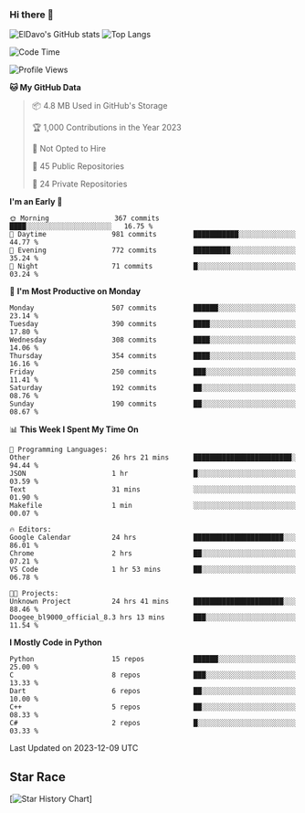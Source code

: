 ### Hi there 👋
![ElDavo's GitHub stats](https://github-readme-stats.vercel.app/api?username=ElDavoo&show_icons=true&theme=chartreuse-dark)
![Top Langs](https://github-readme-stats.vercel.app/api/top-langs/?username=ElDavoo&theme=chartreuse-dark&layout=compact)

<!--START_SECTION:waka-->
![Code Time](http://img.shields.io/badge/Code%20Time-661%20hrs%2035%20mins-blue)

![Profile Views](http://img.shields.io/badge/Profile%20Views-0-blue)

**🐱 My GitHub Data** 

> 📦 4.8 MB Used in GitHub's Storage 
 > 
> 🏆 1,000 Contributions in the Year 2023
 > 
> 🚫 Not Opted to Hire
 > 
> 📜 45 Public Repositories 
 > 
> 🔑 24 Private Repositories 
 > 
**I'm an Early 🐤** 

```text
🌞 Morning                367 commits         ████░░░░░░░░░░░░░░░░░░░░░   16.75 % 
🌆 Daytime                981 commits         ███████████░░░░░░░░░░░░░░   44.77 % 
🌃 Evening                772 commits         █████████░░░░░░░░░░░░░░░░   35.24 % 
🌙 Night                  71 commits          █░░░░░░░░░░░░░░░░░░░░░░░░   03.24 % 
```
📅 **I'm Most Productive on Monday** 

```text
Monday                   507 commits         ██████░░░░░░░░░░░░░░░░░░░   23.14 % 
Tuesday                  390 commits         ████░░░░░░░░░░░░░░░░░░░░░   17.80 % 
Wednesday                308 commits         ████░░░░░░░░░░░░░░░░░░░░░   14.06 % 
Thursday                 354 commits         ████░░░░░░░░░░░░░░░░░░░░░   16.16 % 
Friday                   250 commits         ███░░░░░░░░░░░░░░░░░░░░░░   11.41 % 
Saturday                 192 commits         ██░░░░░░░░░░░░░░░░░░░░░░░   08.76 % 
Sunday                   190 commits         ██░░░░░░░░░░░░░░░░░░░░░░░   08.67 % 
```


📊 **This Week I Spent My Time On** 

```text
💬 Programming Languages: 
Other                    26 hrs 21 mins      ████████████████████████░   94.44 % 
JSON                     1 hr                █░░░░░░░░░░░░░░░░░░░░░░░░   03.59 % 
Text                     31 mins             ░░░░░░░░░░░░░░░░░░░░░░░░░   01.90 % 
Makefile                 1 min               ░░░░░░░░░░░░░░░░░░░░░░░░░   00.07 % 

🔥 Editors: 
Google Calendar          24 hrs              ██████████████████████░░░   86.01 % 
Chrome                   2 hrs               ██░░░░░░░░░░░░░░░░░░░░░░░   07.21 % 
VS Code                  1 hr 53 mins        ██░░░░░░░░░░░░░░░░░░░░░░░   06.78 % 

🐱‍💻 Projects: 
Unknown Project          24 hrs 41 mins      ██████████████████████░░░   88.46 % 
Doogee_bl9000_official_8.3 hrs 13 mins       ███░░░░░░░░░░░░░░░░░░░░░░   11.54 % 
```

**I Mostly Code in Python** 

```text
Python                   15 repos            ██████░░░░░░░░░░░░░░░░░░░   25.00 % 
C                        8 repos             ███░░░░░░░░░░░░░░░░░░░░░░   13.33 % 
Dart                     6 repos             ██░░░░░░░░░░░░░░░░░░░░░░░   10.00 % 
C++                      5 repos             ██░░░░░░░░░░░░░░░░░░░░░░░   08.33 % 
C#                       2 repos             █░░░░░░░░░░░░░░░░░░░░░░░░   03.33 % 
```




 Last Updated on 2023-12-09 UTC
<!--END_SECTION:waka-->

## Star Race

[![Star History Chart](https://api.star-history.com/svg?repos=ElDavoo/WhatsApp-Crypt14-Crypt15-Decrypter,ElDavoo/TuringOS,EliteAndroidApps/WhatsApp-Crypt12-Decrypter,KnugiHK/Whatsapp-Chat-Exporter&type=Date)]
